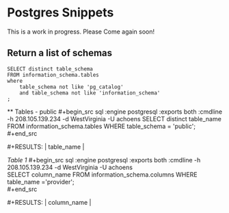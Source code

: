 # Postgres Snippets

This is a work in progress. Please Come again soon!

## Return a list of schemas


    SELECT distinct table_schema
    FROM information_schema.tables 
    where 
        table_schema not like 'pg_catalog' 
        and table_schema not like 'information_schema'
    ;


** Tables - public
   #+begin_src sql :engine postgresql :exports both :cmdline -h 208.105.139.234 -d WestVirginia -U achoens
     SELECT distinct table_name 
     FROM information_schema.tables 
     WHERE table_schema = 'public';  
   #+end_src

   #+RESULTS:
   | table_name |


   _Table 1_
   #+begin_src sql :engine postgresql :exports both :cmdline -h 208.105.139.234 -d WestVirginia -U achoens     
     SELECT column_name 
     FROM information_schema.columns 
     WHERE table_name ='provider';   
   #+end_src

   #+RESULTS:
   | column_name |
